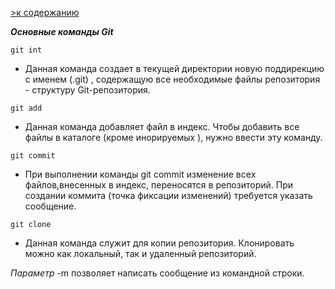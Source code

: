 [ >к содержанию](./readme.md)

***Основные команды Git***

```
git int
```
- Данная команда создает в текущей директории новую поддирекцию с именем (.git) , содержащую все необходимые файлы репозитория - структуру Git-репозитория.

```
git add
```
- Данная команда добавляет файл в индекс. Чтобы добавить все файлы в каталоге (кроме инорируемых ), нужно ввести эту команду.

````
git commit
````
 - При выполнении команды git commit изменение всех файлов,внесенных в индекс, переносятся в репозиторий. При создании коммита (точка фиксации изменений)
 требуется указать сообщение.

 ```
 git clone
```
- Данная команда служит для копии репозитория. Клонировать можно как локальный, так  и удаленный репозиторий.


*Параметр* -m позволяет написать сообщение из командной строки.